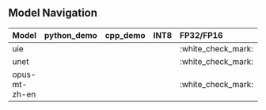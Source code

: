 ## Model Navigation

|Model                      |python_demo         |cpp_demo            |INT8                |FP32/FP16           |dynamic             |shape               |
|:-                         |:-                  |:-                  |:-                  |:-                  |:-                  |:-                  |
|uie                        |                    |                    |                    |:white\_check\_mark:|                    |                    |
|unet                       |                    |                    |                    |:white\_check\_mark:|                    |                    |
|opus-mt-zh-en              |                    |                    |                    |:white\_check\_mark:|                    |                    |
